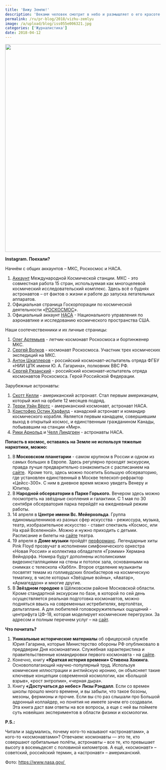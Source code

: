 ```yaml
---
title: 'Вижу Землю!'
description: 'Веками человек смотрит в небо и размышляет о его красоте и тайнах, которые до сих пор несет за собой необъятный космос. В День космонавтики сделали Instagram-подборку из 12 аккаунтов тех, у кого «земля в иллюминаторе видна». А ещё 5 мест, 2 книги и 1 сайт, с которыми можно стать немного ближе к холодной вселенной. Instagram. Поехали? Начнём с общих аккаунтов – МКС, Роскосмос и'
permalink: /ru/pr-blog/2018/vizhu-zemlyu
image: /a/upload/blog/iss055e006321.jpg
categories: ['Журналистика']
date: 2018-04-12
---
```

<img src="{{ site.assets }}/upload/blog/iss055e006321.jpg" width="1008" height="672" alt="">
<p><strong>Instagram. Поехали?</strong></p>
<p>Начнём с общих аккаунтов &ndash; МКС, Роскосмос и НАСА.</p>
<ol>
	<li><a href="https://www.instagram.com/iss">Аккаунт</a> Международной Космической станции. МКС - это совместная работа 15 стран, используемая как многоцелевой космический исследовательский комплекс. Здесь всё о буднях астронавтов &ndash; от фактов о жизни и работе до запуска летательных аппаратов.</li>
	<li>Официальная страница Госкорпорации по космической деятельности &laquo;<a href="https://www.instagram.com/roscosmosofficial/">РОСКОСМОС</a>&raquo;.</li>
	<li>Официальный аккаунт <a href="https://www.instagram.com/nasa/">НАСА</a> - Национального управления по аэронавтике и исследованию космического пространства США.</li>
</ol>
<p>Наши соотечественники и их личные страницы:</p>
<ol>
	<li><a href="https://www.instagram.com/olegmks">Олег Артемьев</a> - летчик-космонавт Роскосмоса и бортинженер МКС.</li>
	<li><a href="https://www.instagram.com/volkov_iss/">Сергей Волков</a> - космонавт Роскосмоса. Участник трех космических экспедиций на МКС.</li>
	<li><a href="https://www.instagram.com/anton_astrey/">Антон Шкаплеров</a> - российский космонавт-испытатель отряда ФГБУ &laquo;НИИ ЦПК имени Ю. А. Гагарина&raquo;, полковник ВВС РФ.</li>
	<li><a href="https://www.instagram.com/sergeyiss/">Сергей Рязанский</a> - российский космонавт-испытатель отряда космонавтов Роскосмоса. Герой Российской Федерации.</li>
</ol>
<p>Зарубежные астронавты:</p>
<ol>
	<li><a href="https://www.instagram.com/stationcdrkelly/">Скотт Келли</a> - американский астронавт. Стал первым американцем, который жил на орбите 12 месяцев подряд.</li>
	<li><a href="https://www.instagram.com/astro_terry/">Терри Уэйн Вёртс</a> - американский космонавт, астронавт НАСА.</li>
	<li><a href="https://www.instagram.com/colchrishadfield/">Кристофер Остин Хэдфилд</a> - канадский астронавт и командир космического корабля. Является первым канадцем, совершившим выход в открытый космос, и единственным гражданином Канады, побывавшим на станции &laquo;Мир&raquo;.</li>
	<li><a href="https://www.instagram.com/astro_ricky/">Рики Арнольд</a>&nbsp;и <a href="https://www.instagram.com/astro_kjell/">Челл Линдгрен</a>&nbsp;- астронавты НАСА.</li>
</ol>
<p><strong>Попасть в космос, оставаясь на Земле не используя тяжелые наркотики, можно: </strong></p>
<ol>
	<li>В<strong> Московском планетарии</strong> - самом крупном в России и одном из самых больших в Европе. Здесь регулярно проходят экскурсии, правда лучше предварительно ознакомиться с расписанием на <a href="https://www.planetarium-moscow.ru/billboard/today/">сайте</a>. &nbsp;Кроме того, здесь можно посетить Большую обсерваторию, где установлен единственный в Москве телескоп-рефрактор &laquo;Цейсс-300&raquo;. С ним в дневное время можно увидеть Венеру и Юпитер.</li>
	<li>В<strong> Народной обсерватории в Парке Горького.</strong> Вечером здесь можно посмотреть на звёздные скопления и галактики. С 1 мая по 30 сентября обсерватория парка перейдёт на ежедневный режим работы.</li>
	<li>14 апреля в <strong>Центре имени Вс. Мейерхольда</strong>. Группа единомышленников из разных сфер искусства - режиссура, музыка, театр, изобразительное искусство -&nbsp;ставит спектакль &laquo;Космос, или На край Вселенной&raquo;. Можно и нужно приходить с детьми. Расписание и билеты на <a href="https://meyerhold.ru/afisha/">сайте</a> театра.</li>
	<li>19 апреля в <strong>Доме музыки</strong> пройдёт <a href="https://www.mmdm.ru/ru/events/hity-pink-floyd-i-gollivud-gala-zvuki-kosmosa">перформанс</a>. Легендарные хиты Pink Floyd прозвучат в исполнении симфонического оркестра &laquo;Новая Россия&raquo; и коллектива обладателя &laquo;Грэмми&raquo; Хермана Вейндорфа. Номера будут дополнены исполинскими видеоинсталляциями на стены и потолок зала, основанными на снимках с телескопа &laquo;Хаббл&raquo;. Второе отделение музыканты посвятят темам из голливудских блокбастеров на космическую тематику, в числе которых &laquo;Звёздные войны&raquo;, &laquo;Аватар&raquo;, &laquo;Армагеддон&raquo; и многие другие.</li>
	<li>В<strong> Звёздном городоке</strong> в Щёлковском районе Московской области. Кроме стандартной экскурсии по базе, в которой по сей день осуществляется реальная подготовка космонавтов, можно подняться ввысь на современных истребителях, вертолётах, дельтаплане. А для любителей головокружительных ощущений - центрифуга ЦФ-18, которая моделирует космические перегрузки. За адресом и полным перечнем услуг &ndash; на <a href="https://zvezdniygorodok.ru/">сайт</a>.</li>
</ol>
<p><strong>Что почитать?</strong></p>
<ol>
	<li><strong>Уникальные исторические материалы</strong> об офицерской службе Юрия Гагарина, которые Министерство обороны РФ опубликовало в преддверии Дня космонавтики. Служебная характеристика и правительственные командировки первого космонавта - на <a href="https://gagarin2018.mil.ru/">сайте</a>.</li>
	<li>Конечно, книгу <strong>&laquo;Краткая история времени&raquo; Стивена Хокинга</strong>. Основополагающий научно-популярный труд. Используя комические иллюстрации и английскую иронию, он объясняет такие ключевые концепции современной космологии, как &laquo;Большой взрыв&raquo;, &laquo;рост энтропии&raquo;, &laquo;черная дыра&raquo;.</li>
	<li>Книгу<strong> &laquo;Достучаться до небес&raquo; Лизы Рэндалл</strong>. Если со времен школы прошло много времени, и вы забыли, что такое бозоны, мезоны, фермионы и прочие. Если вы сто раз слышали про Большой адронный коллайдер, но понятия не имеете зачем его создавали. Эта книга даст вам ответы на все вопросы, а&nbsp;еще с ней вы поймете суть новейших экспериментов в области физики и космологии.</li>
</ol>
<p><strong>P</strong><strong>.</strong><strong>S</strong><strong>.: </strong></p>
<p>Читали и задумались, почему кого-то называют &laquo;астронавтами&raquo;, а кого-то &laquo;космонавтами&raquo;? Отвечаем: космонавты &mdash; это те, кто совершают орбитальные полёты, астронавты &ndash; все те, кто превышает высоту в восемьдесят с половиной километров. А ещё, &laquo;космонавт&raquo; &ndash; советский, российский термин, а &laquo;астронавт&raquo; &ndash; американский.</p>
<p>Фото:&nbsp;<a href="https://www.nasa.gov/">https://www.nasa.gov/&nbsp;</a></p>

